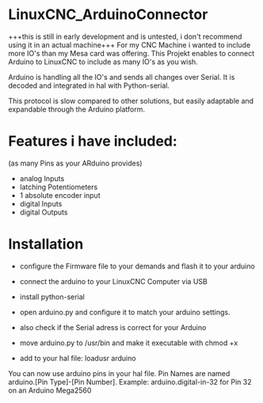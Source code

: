 # LinuxCNC_ArduinoConnector

+++this is still in early development and is untested, i don't recommend using it in an actual machine+++
For my CNC Machine i wanted to include more IO's than my Mesa card was offering. This Projekt enables to connect Arduino to LinuxCNC to include as many IO's as you wish.


Arduino is handling all the IO's and sends all changes over Serial. It is decoded and integrated in hal with Python-serial.

This protocol is slow compared to other solutions, but easily adaptable and expandable through the Arduino platform.

# Features i have included: 
(as many Pins as your ARduino provides)
- analog Inputs
- latching Potentiometers
- 1 absolute encoder input
- digital Inputs
- digital Outputs



# Installation
- configure the Firmware file to your demands and flash it to your arduino
- connect the arduino to your LinuxCNC Computer via USB
- install python-serial
- open arduino.py and configure it to match your arduino settings. 
- also check if the Serial adress is correct for your Arduino
- move arduino.py to  /usr/bin and make it executable with chmod +x

- add to your hal file: loadusr arduino


You can now use arduino pins in your hal file. 
Pin Names are named arduino.[Pin Type]-[Pin Number]. Example:
arduino.digital-in-32 for Pin 32 on an Arduino Mega2560
